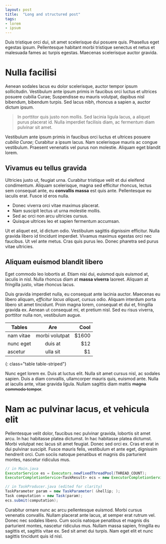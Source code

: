 ```yaml
---
layout: post
title:  "Long and structured post"
tags:
- lorem
- ipsum
---
```


Duis tristique orci dui, sit amet scelerisque dui posuere quis. Phasellus eget egestas ipsum. Pellentesque habitant morbi tristique senectus et netus et malesuada fames ac turpis egestas. Maecenas scelerisque auctor gravida.

# Nulla facilisi

 Aenean sodales lacus eu dolor scelerisque, auctor tempor ipsum sollicitudin. Vestibulum ante ipsum primis in faucibus orci luctus et ultrices posuere cubilia Curae; Suspendisse eu mauris volutpat, dapibus nisl bibendum, bibendum turpis. Sed lacus nibh, rhoncus a sapien a, auctor dictum ipsum.

> In porttitor quis justo non mollis. Sed lacinia ligula lacus, a aliquet purus placerat id. Nulla imperdiet facilisis diam, ac fermentum diam pulvinar sit amet.

 Vestibulum ante ipsum primis in faucibus orci luctus et ultrices posuere _cubilia Curae_; Curabitur a ipsum lacus. Nam scelerisque mauris ac congue vestibulum. Praesent venenatis vel purus non molestie. Aliquam eget blandit lorem.

## Vivamus eu tellus gravida

 Ultricies justo ut, feugiat urna. Curabitur tristique velit et dui eleifend condimentum. Aliquam scelerisque, magna sed efficitur rhoncus, lectus sem consequat ante, eu **convallis massa** est quis ante. Pellentesque eu iaculis erat. Fusce id eros nulla.

 - Donec viverra orci vitae maximus placerat.
 - Nam suscipit lectus ut urna molestie mollis.
 - Sed ac orci non arcu ultricies cursus.
 - Quisque ultrices leo et sapien fermentum accumsan.

Ut et aliquet est, id dictum odio. Vestibulum sagittis dignissim efficitur. Nulla gravida libero id tincidunt imperdiet. Vivamus maximus egestas orci nec faucibus. Ut vel ante metus. Cras quis purus leo. Donec pharetra sed purus vitae ultricies.

## Aliquam euismod blandit libero

Eget commodo leo lobortis at. Etiam nisi dui, euismod quis euismod at, iaculis in nisl. Nulla rhoncus diam at **massa viverra** laoreet. Aliquam at fringilla justo, vitae rhoncus lacus.

Duis gravida imperdiet nulla, eu consequat ante lacinia auctor. Maecenas eu libero aliquam, _efficitur lacus aliquet_, cursus odio. Aliquam interdum porta libero sit amet tincidunt. Proin magna lorem, consequat et dui et, fringilla gravida ex. Aenean ut consequat mi, et pretium nisl. Sed eu risus viverra, porttitor nulla non, vestibulum augue.

| Tables        | Are              | Cool  |
| ------------- |:----------------:| -----:|
| nam vitae     | morbi volutpat   | $1600 |
| nunc eget     | duis at          |   $12 |
| ascetur       | ulla sit         |    $1 |
{: class="table table-striped"}

Nunc eget lorem ex. Duis at luctus elit. Nulla sit amet cursus nisl, ac sodales sapien. Duis a diam convallis, ullamcorper mauris quis, euismod ante. Nulla at iaculis ante, vitae gravida ligula. Nullam sagittis diam mattis ~~magna commodo tempor~~.

# Nam ac pulvinar lacus, et vehicula elit

Pellentesque velit dolor, faucibus nec pulvinar gravida, lobortis sit amet arcu. In hac habitasse platea dictumst. In hac habitasse platea dictumst. Morbi volutpat nec lacus sit amet feugiat. Donec sed orci ex. Cras et erat in dui pulvinar suscipit. Fusce mauris felis, vestibulum et ante eget, dignissim hendrerit orci. Cum sociis natoque penatibus et magnis dis parturient montes, nascetur ridiculus mus.


```java
// in Main.java
ExecutorService es = Executors.newFixedThreadPool(THREAD_COUNT);
ExecutorCompletionService<TaskResult> ecs = new ExecutorCompletionService<TaskResult>(es);

// in TaskProducer.java (edited for clarity)
TaskParameter param = new TaskParameter( &hellip; );
Task computation = new Task(param);
ecs.submit(computation);
```


Curabitur ornare nunc ac arcu pellentesque euismod. Morbi cursus venenatis convallis. Nullam placerat ante lacus, at semper erat rutrum vel. Donec nec sodales libero. Cum sociis natoque penatibus et magnis dis parturient montes, nascetur ridiculus mus. Nullam massa sapien, fringilla eu sagittis et, sagittis vitae ex. Sed sit amet dui turpis. Nam eget elit et nunc sagittis tincidunt quis id nisl.